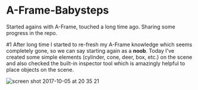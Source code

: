 # A-Frame-Babysteps
Started agains with A-Frame, touched a long time ago. Sharing some progress in the repo.

#1 After long time I started to re-fresh my A-Frame knowledge which seems completely gone, so we can say starting again as a **noob**. Today I've created some simple elements (cylinder, cone, deer, box, etc.) on the scene and also checked the built-in inspector tool which is amazingly helpful to place objects on the scene.

![screen shot 2017-10-05 at 20 35 21](https://user-images.githubusercontent.com/9334646/31246490-d591df0e-aa0d-11e7-8217-1db3e65c07bc.png)

